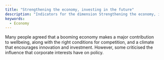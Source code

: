 ```yaml
---
title: "Strengthening the economy, investing in the future"
description: "Indicators for the dimension Strengthening the economy, investing in the future"
keywords:
  - Economy
---
```


Many people agreed that a booming economy makes a major contribution to wellbeing, along with the right conditions for competition, and a climate that encourages innovation and investment. However, some criticised the influence that corporate interests have on policy.
